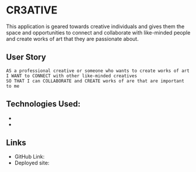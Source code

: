# CR3ATIVE
This application is geared towards creative individuals and gives them the space and opportunities to connect and collaborate with like-minded people and create works of art that they are passionate about. 


## User Story
```
AS a professional creative or someone who wants to create works of art
I WANT to CONNECT with other like-minded creatives
SO THAT I can COLLABORATE and CREATE works of are that are important to me

```

## Technologies Used: 
* 
* 


## Links
* GitHub Link:
* Deployed site:

